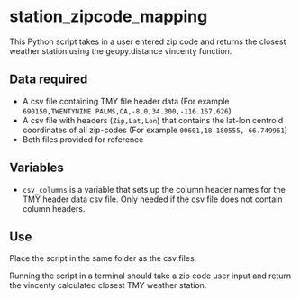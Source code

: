 # station_zipcode_mapping
This Python script takes in a user entered zip code and returns the closest weather station using the geopy.distance vincenty function.

## Data required
* A csv file containing TMY file header data (For example `690150,TWENTYNINE PALMS,CA,-8.0,34.300,-116.167,626`)
* A csv file with headers (`Zip,Lat,Lon`) that contains the lat-lon centroid coordinates of all zip-codes (For example `00601,18.180555,-66.749961`)
* Both files provided for reference

## Variables
* `csv_columns` is a variable that sets up the column header names for the TMY header data csv file. Only needed if the csv file does not contain column headers. 

## Use
Place the script in the same folder as the csv files.

Running the script in a terminal should take a zip code user input and return the vincenty calculated closest TMY weather station.